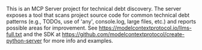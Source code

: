 <!-- Use this file to provide workspace-specific custom instructions to Copilot. For more details, visit https://code.visualstudio.com/docs/copilot/copilot-customization#_use-a-githubcopilotinstructionsmd-file -->

This is an MCP Server project for technical debt discovery. The server exposes a tool that scans project source code for common technical debt patterns (e.g., TODOs, use of 'any', console.log, large files, etc.) and reports possible areas for improvement. See https://modelcontextprotocol.io/llms-full.txt and the SDK at https://github.com/modelcontextprotocol/create-python-server for more info and examples.
